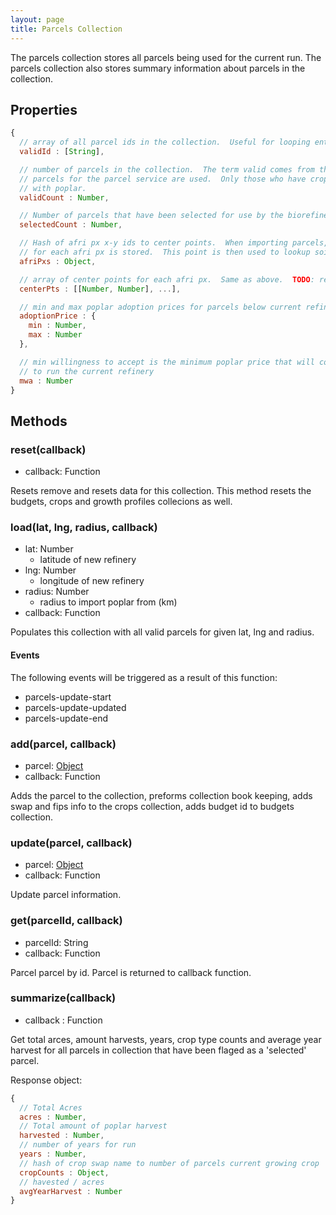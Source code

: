 ```yaml
---
layout: page
title: Parcels Collection
---
```


The parcels collection stores all parcels being used for the current run.  The parcels
collection also stores summary information about parcels in the collection.

## Properties

```js
{
  // array of all parcel ids in the collection.  Useful for looping entire collection set
  validId : [String],

  // number of parcels in the collection.  The term valid comes from the fact that not all
  // parcels for the parcel service are used.  Only those who have crops deemed to compete
  // with poplar.
  validCount : Number,

  // Number of parcels that have been selected for use by the biorefinery
  selectedCount : Number,

  // Hash of afri px x-y ids to center points.  When importing parcels, one parcel centeriod 
  // for each afri px is stored.  This point is then used to lookup soil and weather data.
  afriPxs : Object,

  // array of center points for each afri px.  Same as above.  TODO: remove this.
  centerPts : [[Number, Number], ...],

  // min and max poplar adoption prices for parcels below current refinery MWP.
  adoptionPrice : {
    min : Number,
    max : Number
  },

  // min willingness to accept is the minimum poplar price that will convert enough parcels
  // to run the current refinery
  mwa : Number
}
```

## Methods

### reset(callback)

- callback: Function

Resets remove and resets data for this collection.  This method resets the budgets, crops and
growth profiles collecions as well.

### load(lat, lng, radius, callback)

- lat: Number
  - latitude of new refinery
- lng: Number 
  - longitude of new refinery
- radius: Number
  - radius to import poplar from (km)
- callback: Function

Populates this collection with all valid parcels for given lat, lng and radius.

#### Events

The following events will be triggered as a result of this function: 

 - parcels-update-start
 - parcels-update-updated
 - parcels-update-end

### add(parcel, callback)

- parcel: [Object](../raw-data/parcel.html)
- callback: Function

Adds the parcel to the collection, preforms collection book keeping, adds swap and fips info
to the crops collection, adds budget id to budgets collection.

### update(parcel, callback)

- parcel: [Object](../raw-data/parcel.html)
- callback: Function

Update parcel information.

### get(parcelId, callback)

- parcelId: String
- callback: Function

Parcel parcel by id.  Parcel is returned to callback function.

### summarize(callback)

- callback : Function

Get total arces, amount harvests, years, crop type counts and average year harvest for all 
parcels in collection that have been flaged as a 'selected' parcel.

Response object:

```js
{
  // Total Acres
  acres : Number,
  // Total amount of poplar harvest
  harvested : Number,
  // number of years for run
  years : Number,
  // hash of crop swap name to number of parcels current growing crop
  cropCounts : Object,
  // havested / acres
  avgYearHarvest : Number
}
```